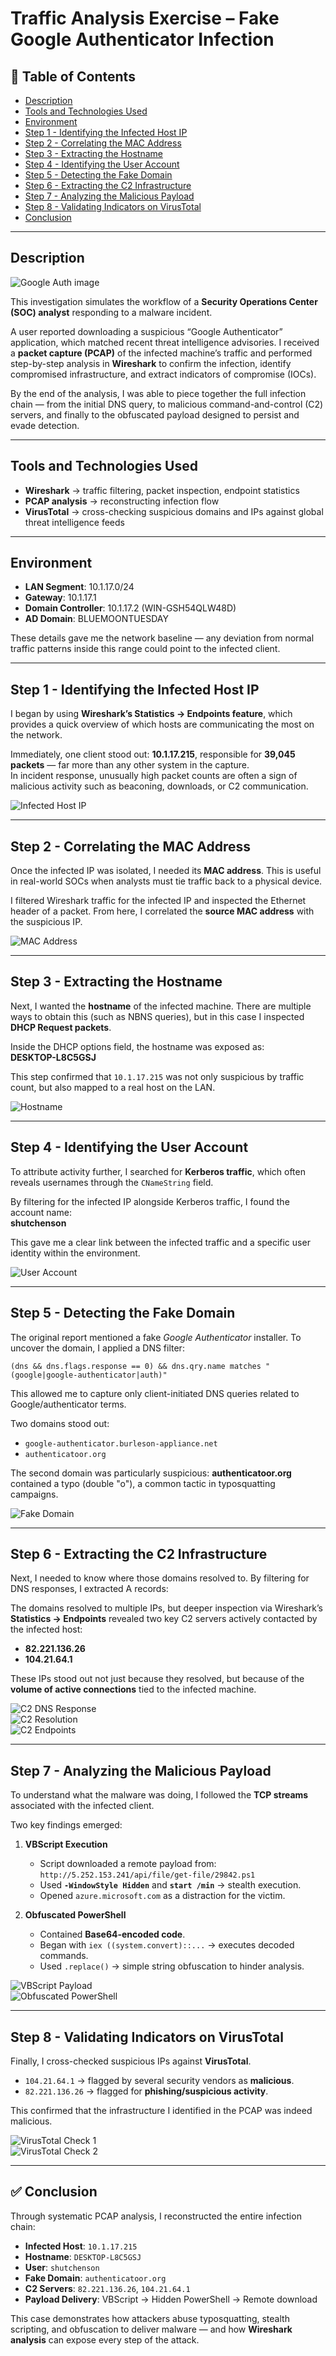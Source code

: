 # **Traffic Analysis Exercise – Fake Google Authenticator Infection**

## 💑 **Table of Contents**
- [Description](#description)  
- [Tools and Technologies Used](#tools-and-technologies-used)  
- [Environment](#environment)  
- [Step 1 - Identifying the Infected Host IP](#step-1---identifying-the-infected-host-ip)  
- [Step 2 - Correlating the MAC Address](#step-2---correlating-the-mac-address)  
- [Step 3 - Extracting the Hostname](#step-3---extracting-the-hostname)  
- [Step 4 - Identifying the User Account](#step-4---identifying-the-user-account)  
- [Step 5 - Detecting the Fake Domain](#step-5---detecting-the-fake-domain)  
- [Step 6 - Extracting the C2 Infrastructure](#step-6---extracting-the-c2-infrastructure)  
- [Step 7 - Analyzing the Malicious Payload](#step-7---analyzing-the-malicious-payload)  
- [Step 8 - Validating Indicators on VirusTotal](#step-8---validating-indicators-on-virustotal)  
- [Conclusion](#conclusion)

---

## **Description**

![Google Auth image](images/ga.jpg)

This investigation simulates the workflow of a **Security Operations Center (SOC) analyst** responding to a malware incident.  

A user reported downloading a suspicious “Google Authenticator” application, which matched recent threat intelligence advisories. I received a **packet capture (PCAP)** of the infected machine’s traffic and performed step-by-step analysis in **Wireshark** to confirm the infection, identify compromised infrastructure, and extract indicators of compromise (IOCs).  

By the end of the analysis, I was able to piece together the full infection chain — from the initial DNS query, to malicious command-and-control (C2) servers, and finally to the obfuscated payload designed to persist and evade detection.  

---

## **Tools and Technologies Used**
- **Wireshark** → traffic filtering, packet inspection, endpoint statistics  
- **PCAP analysis** → reconstructing infection flow  
- **VirusTotal** → cross-checking suspicious domains and IPs against global threat intelligence feeds  

---

## **Environment**
- **LAN Segment**: 10.1.17.0/24  
- **Gateway**: 10.1.17.1  
- **Domain Controller**: 10.1.17.2 (WIN-GSH54QLW48D)  
- **AD Domain**: BLUEMOONTUESDAY  

These details gave me the network baseline — any deviation from normal traffic patterns inside this range could point to the infected client.

---

## **Step 1 - Identifying the Infected Host IP**
I began by using **Wireshark’s Statistics → Endpoints feature**, which provides a quick overview of which hosts are communicating the most on the network.  

Immediately, one client stood out: **10.1.17.215**, responsible for **39,045 packets** — far more than any other system in the capture.  
In incident response, unusually high packet counts are often a sign of malicious activity such as beaconing, downloads, or C2 communication.  

![Infected Host IP](images/1.png)

---

## **Step 2 - Correlating the MAC Address**
Once the infected IP was isolated, I needed its **MAC address**. This is useful in real-world SOCs when analysts must tie traffic back to a physical device.  

I filtered Wireshark traffic for the infected IP and inspected the Ethernet header of a packet. From here, I correlated the **source MAC address** with the suspicious IP.  

![MAC Address](images/2.png)

---

## **Step 3 - Extracting the Hostname**
Next, I wanted the **hostname** of the infected machine. There are multiple ways to obtain this (such as NBNS queries), but in this case I inspected **DHCP Request packets**.  

Inside the DHCP options field, the hostname was exposed as:  
**DESKTOP-L8C5GSJ**  

This step confirmed that `10.1.17.215` was not only suspicious by traffic count, but also mapped to a real host on the LAN.  

![Hostname](images/3.png)

---

## **Step 4 - Identifying the User Account**
To attribute activity further, I searched for **Kerberos traffic**, which often reveals usernames through the `CNameString` field.  

By filtering for the infected IP alongside Kerberos traffic, I found the account name:  
**shutchenson**  

This gave me a clear link between the infected traffic and a specific user identity within the environment.  

![User Account](images/4.png)

---

## **Step 5 - Detecting the Fake Domain**
The original report mentioned a fake *Google Authenticator* installer. To uncover the domain, I applied a DNS filter:  

```wireshark
(dns && dns.flags.response == 0) && dns.qry.name matches "(google|google-authenticator|auth)"
```  

This allowed me to capture only client-initiated DNS queries related to Google/authenticator terms.  

Two domains stood out:  
- `google-authenticator.burleson-appliance.net`  
- `authenticatoor.org`  

The second domain was particularly suspicious: **authenticatoor.org** contained a typo (double "o"), a common tactic in typosquatting campaigns.  

![Fake Domain](images/5.png)

---

## **Step 6 - Extracting the C2 Infrastructure**
Next, I needed to know where those domains resolved to. By filtering for DNS responses, I extracted A records:  

The domains resolved to multiple IPs, but deeper inspection via Wireshark’s **Statistics → Endpoints** revealed two key C2 servers actively contacted by the infected host:  
- **82.221.136.26**  
- **104.21.64.1**  

These IPs stood out not just because they resolved, but because of the **volume of active connections** tied to the infected machine.  

![C2 DNS Response](images/6.png)  
![C2 Resolution](images/7.png)  
![C2 Endpoints](images/8.png)

---

## **Step 7 - Analyzing the Malicious Payload**
To understand what the malware was doing, I followed the **TCP streams** associated with the infected client.  

Two key findings emerged:  

1. **VBScript Execution**  
   - Script downloaded a remote payload from:  
     `http://5.252.153.241/api/file/get-file/29842.ps1`  
   - Used **`-WindowStyle Hidden`** and **`start /min`** → stealth execution.  
   - Opened `azure.microsoft.com` as a distraction for the victim.  

2. **Obfuscated PowerShell**  
   - Contained **Base64-encoded code**.  
   - Began with `iex ((system.convert)::...` → executes decoded commands.  
   - Used `.replace()` → simple string obfuscation to hinder analysis.  

![VBScript Payload](images/9.png)  
![Obfuscated PowerShell](images/10.png)

---

## **Step 8 - Validating Indicators on VirusTotal**
Finally, I cross-checked suspicious IPs against **VirusTotal**.  

- `104.21.64.1` → flagged by several security vendors as **malicious**.  
- `82.221.136.26` → flagged for **phishing/suspicious activity**.  

This confirmed that the infrastructure I identified in the PCAP was indeed malicious.  

![VirusTotal Check 1](images/VT1.png)  
![VirusTotal Check 2](images/VT2.png)

---

## ✅ **Conclusion**
Through systematic PCAP analysis, I reconstructed the entire infection chain:  

- **Infected Host**: `10.1.17.215`  
- **Hostname**: `DESKTOP-L8C5GSJ`  
- **User**: `shutchenson`  
- **Fake Domain**: `authenticatoor.org`  
- **C2 Servers**: `82.221.136.26`, `104.21.64.1`  
- **Payload Delivery**: VBScript → Hidden PowerShell → Remote download  

This case demonstrates how attackers abuse typosquatting, stealth scripting, and obfuscation to deliver malware — and how **Wireshark analysis** can expose every step of the attack.  
